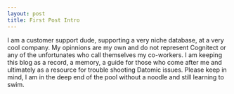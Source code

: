 ```yaml
---
layout: post
title: First Post Intro
---
```


I am a customer support dude, supporting a very niche database, at a very cool company.  My opinnions are my own and do not represent Cognitect or any of the unfortunates who call themselves my co-workers.  I am keeping this blog as a record, a memory, a guide for those who come after me and ultimately as a resource for trouble shooting Datomic issues.  Please keep in mind, I am in the deep end of the pool without a noodle and still learning to swim.




